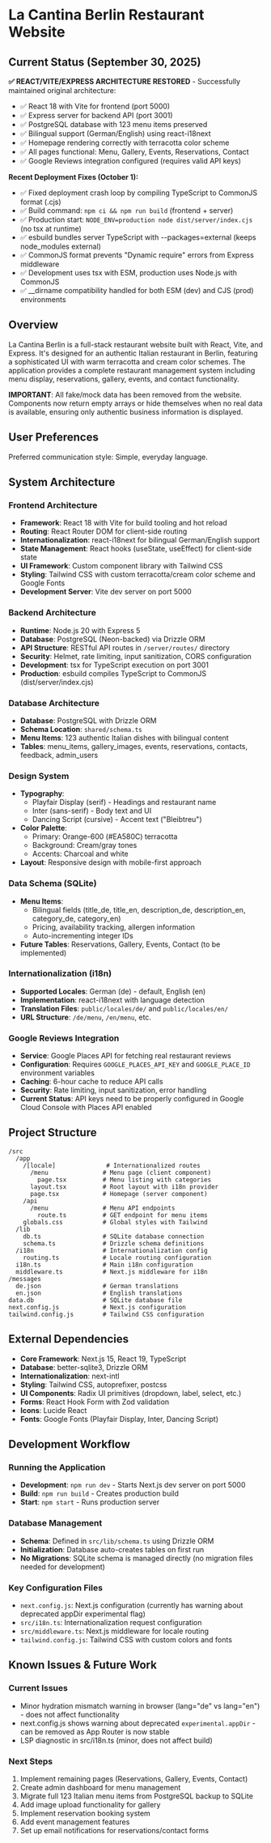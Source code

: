 # La Cantina Berlin Restaurant Website

## Current Status (September 30, 2025)

**✅ REACT/VITE/EXPRESS ARCHITECTURE RESTORED** - Successfully maintained original architecture:
- ✅ React 18 with Vite for frontend (port 5000)
- ✅ Express server for backend API (port 3001)
- ✅ PostgreSQL database with 123 menu items preserved
- ✅ Bilingual support (German/English) using react-i18next
- ✅ Homepage rendering correctly with terracotta color scheme
- ✅ All pages functional: Menu, Gallery, Events, Reservations, Contact
- ✅ Google Reviews integration configured (requires valid API keys)

**Recent Deployment Fixes (October 1):**
- ✅ Fixed deployment crash loop by compiling TypeScript to CommonJS format (.cjs)
- ✅ Build command: `npm ci && npm run build` (frontend + server)
- ✅ Production start: `NODE_ENV=production node dist/server/index.cjs` (no tsx at runtime)
- ✅ esbuild bundles server TypeScript with --packages=external (keeps node_modules external)
- ✅ CommonJS format prevents "Dynamic require" errors from Express middleware
- ✅ Development uses tsx with ESM, production uses Node.js with CommonJS
- ✅ __dirname compatibility handled for both ESM (dev) and CJS (prod) environments

## Overview

La Cantina Berlin is a full-stack restaurant website built with React, Vite, and Express. It's designed for an authentic Italian restaurant in Berlin, featuring a sophisticated UI with warm terracotta and cream color schemes. The application provides a complete restaurant management system including menu display, reservations, gallery, events, and contact functionality.

**IMPORTANT**: All fake/mock data has been removed from the website. Components now return empty arrays or hide themselves when no real data is available, ensuring only authentic business information is displayed.

## User Preferences

Preferred communication style: Simple, everyday language.

## System Architecture

### Frontend Architecture
- **Framework**: React 18 with Vite for build tooling and hot reload
- **Routing**: React Router DOM for client-side routing
- **Internationalization**: react-i18next for bilingual German/English support
- **State Management**: React hooks (useState, useEffect) for client-side state
- **UI Framework**: Custom component library with Tailwind CSS
- **Styling**: Tailwind CSS with custom terracotta/cream color scheme and Google Fonts
- **Development Server**: Vite dev server on port 5000

### Backend Architecture
- **Runtime**: Node.js 20 with Express 5
- **Database**: PostgreSQL (Neon-backed) via Drizzle ORM
- **API Structure**: RESTful API routes in `/server/routes/` directory
- **Security**: Helmet, rate limiting, input sanitization, CORS configuration
- **Development**: tsx for TypeScript execution on port 3001
- **Production**: esbuild compiles TypeScript to CommonJS (dist/server/index.cjs)

### Database Architecture
- **Database**: PostgreSQL with Drizzle ORM
- **Schema Location**: `shared/schema.ts`
- **Menu Items**: 123 authentic Italian dishes with bilingual content
- **Tables**: menu_items, gallery_images, events, reservations, contacts, feedback, admin_users

### Design System
- **Typography**: 
  - Playfair Display (serif) - Headings and restaurant name
  - Inter (sans-serif) - Body text and UI
  - Dancing Script (cursive) - Accent text ("Bleibtreu")
- **Color Palette**: 
  - Primary: Orange-600 (#EA580C) terracotta
  - Background: Cream/gray tones
  - Accents: Charcoal and white
- **Layout**: Responsive design with mobile-first approach

### Data Schema (SQLite)
- **Menu Items**: 
  - Bilingual fields (title_de, title_en, description_de, description_en, category_de, category_en)
  - Pricing, availability tracking, allergen information
  - Auto-incrementing integer IDs
- **Future Tables**: Reservations, Gallery, Events, Contact (to be implemented)

### Internationalization (i18n)
- **Supported Locales**: German (de) - default, English (en)
- **Implementation**: react-i18next with language detection
- **Translation Files**: `public/locales/de/` and `public/locales/en/`
- **URL Structure**: `/de/menu`, `/en/menu`, etc.

### Google Reviews Integration
- **Service**: Google Places API for fetching real restaurant reviews
- **Configuration**: Requires `GOOGLE_PLACES_API_KEY` and `GOOGLE_PLACE_ID` environment variables
- **Caching**: 6-hour cache to reduce API calls
- **Security**: Rate limiting, input sanitization, error handling
- **Current Status**: API keys need to be properly configured in Google Cloud Console with Places API enabled

## Project Structure

```
/src
  /app
    /[locale]              # Internationalized routes
      /menu               # Menu page (client component)
        page.tsx          # Menu listing with categories
      layout.tsx          # Root layout with i18n provider
      page.tsx            # Homepage (server component)
    /api
      /menu               # Menu API endpoints
        route.ts          # GET endpoint for menu items
    globals.css           # Global styles with Tailwind
  /lib
    db.ts                 # SQLite database connection
    schema.ts             # Drizzle schema definitions
  /i18n                   # Internationalization config
    routing.ts            # Locale routing configuration
  i18n.ts                 # Main i18n configuration
  middleware.ts           # Next.js middleware for i18n
/messages
  de.json                 # German translations
  en.json                 # English translations
data.db                   # SQLite database file
next.config.js            # Next.js configuration
tailwind.config.js        # Tailwind CSS configuration
```

## External Dependencies

- **Core Framework**: Next.js 15, React 19, TypeScript
- **Database**: better-sqlite3, Drizzle ORM
- **Internationalization**: next-intl
- **Styling**: Tailwind CSS, autoprefixer, postcss
- **UI Components**: Radix UI primitives (dropdown, label, select, etc.)
- **Forms**: React Hook Form with Zod validation
- **Icons**: Lucide React
- **Fonts**: Google Fonts (Playfair Display, Inter, Dancing Script)

## Development Workflow

### Running the Application
- **Development**: `npm run dev` - Starts Next.js dev server on port 5000
- **Build**: `npm run build` - Creates production build
- **Start**: `npm start` - Runs production server

### Database Management
- **Schema**: Defined in `src/lib/schema.ts` using Drizzle ORM
- **Initialization**: Database auto-creates tables on first run
- **No Migrations**: SQLite schema is managed directly (no migration files needed for development)

### Key Configuration Files
- `next.config.js`: Next.js configuration (currently has warning about deprecated appDir experimental flag)
- `src/i18n.ts`: Internationalization request configuration
- `src/middleware.ts`: Next.js middleware for locale routing
- `tailwind.config.js`: Tailwind CSS with custom colors and fonts

## Known Issues & Future Work

### Current Issues
- Minor hydration mismatch warning in browser (lang="de" vs lang="en") - does not affect functionality
- next.config.js shows warning about deprecated `experimental.appDir` - can be removed as App Router is now stable
- LSP diagnostic in src/i18n.ts (minor, does not affect build)

### Next Steps
1. Implement remaining pages (Reservations, Gallery, Events, Contact)
2. Create admin dashboard for menu management
3. Migrate full 123 Italian menu items from PostgreSQL backup to SQLite
4. Add image upload functionality for gallery
5. Implement reservation booking system
6. Add event management features
7. Set up email notifications for reservations/contact forms